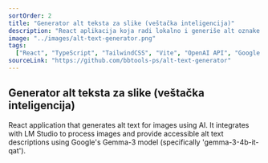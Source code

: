 ```yaml
---
sortOrder: 2
title: "Generator alt teksta za slike (veštačka inteligencija)"
description: "React aplikacija koja radi lokalno i generiše alt oznake za slike pomoću veštačke inteligencije. Integrisana je sa LM Studio kako bi obrađivala slike i pružala pristupačne opise alt teksta koristeći Google-ov Gemma-3 model (konkretno 'gemma-3-4b-it-qat')."
image: "../images/alt-text-generator.png"
tags:
  ["React", "TypeScript", "TailwindCSS", "Vite", "OpenAI API", "Google Gemma-3"]
sourceLink: "https://github.com/bbtools-ps/alt-text-generator"
---
```


## Generator alt teksta za slike (veštačka inteligencija)

React application that generates alt text for images using AI. It integrates with LM Studio to process images and provide accessible alt text descriptions using Google's Gemma-3 model (specifically 'gemma-3-4b-it-qat').
